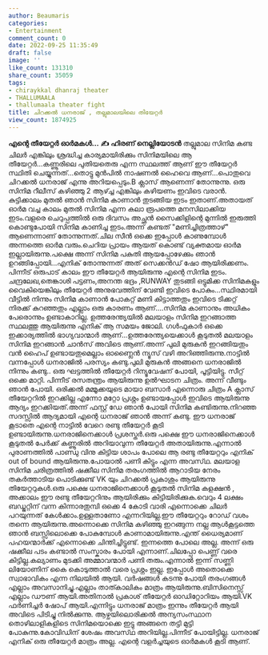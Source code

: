 ```yaml
---
author: Beaumaris
categories:
- Entertainment
comment_count: 0
date: 2022-09-25 11:35:49
draft: false
image: ''
like_count: 131310
share_count: 35059
tags:
- chiraykkal dhanraj theater
- THALLUMAALA
- thallumaala theater fight
title: ചിറക്കൽ ധനരാജ് , തല്ലുമാലയിലെ തിയേറ്റർ
view_count: 1874925
---
```


**എന്റെ തീയേറ്റർ ഓർമകൾ...** **✍️ ഹിരണ് നെല്ലിയോടൻ** തല്ലുമാല സിനിമ കണ്ട ചിലർ എങ്കിലും ശ്രദ്ധിച്ച കാര്യമായിരിക്കും സിനിമയിലെ ആ തീയേറ്റർ...കണ്ണൂരിലെ പുതിയതെരു എന്ന സ്ഥലത്ത് ആണ് ഈ തീയേറ്റർ സ്ഥിതി ചെയ്യുന്നത്...തൊട്ടു മുൻപിൽ നാഷണൽ ഹൈവെ ആണ്...പൊതുവെ ചിറക്കൽ ധനരാജ് എന്നു അറിയപ്പെടും.B ക്ലാസ് ആണെന്ന് തോന്നുന്നു. ഒരു സിനിമ റീലീസ് കഴിഞ്ഞു 2 ആഴ്ച്ച എങ്കിലും കഴിയണം ഇവിടെ വരാൻ. കുട്ടിക്കാലം മുതൽ ഞാൻ സിനിമ കാണാൻ തുടങ്ങിയ ഇടം ഇതാണ്.അതായത് ഓർമ വച്ച കാലം മുതൽ സിനിമ എന്ന കലാ രൂപത്തെ മനസിലാക്കിയ ഇടം.വളരെ ചെറുപ്പത്തിൽ ഒരു ദിവസം അച്ഛൻ സൈക്കിളിന്റെ മുന്നിൽ ഇരുത്തി കൊണ്ടുപോയി സിനിമ കാണിച്ച ഇടം.അന്ന് കണ്ടത് "മണിച്ചിത്രത്താഴ്" ആണെന്നാണ് തോന്നുന്നത്.ചില സീൻ ഒക്കെ ഇപ്പോൾ കാണുമ്പോൾ അന്നത്തെ ഓർമ വരും.ചെറിയ പ്രായം ആയത് കൊണ്ട് വ്യക്തമായ ഓർമ ഇല്ലായിരുന്നു.പക്ഷെ അന്ന് സിനിമ പകുതി ആയപ്പോഴേക്കും ഞാൻ ഉറങ്ങിപ്പോയി...എനിക് തോന്നുന്നത് അത് സെക്കൻഡ് ഷോ ആയിരിക്കണം. പിന്നീട് ഒരുപാട് കാലം ഈ തീയേറ്റർ ആയിരുന്നു എന്റെ സിനിമ ഇടം. ചന്ദ്രലേഖ,തെങ്കാശി പട്ടണം,അനന്ത ഭദ്രം ,RUNWAY തുടങ്ങി ഒട്ടുമിക്ക സിനിമകളും വൈകിയെങ്കിലും തീയേറ്റർ അനുഭവത്തിന് വേണ്ടി ഇവിടെ പോകും...സ്ഥിരമായി വീട്ടിൽ നിന്നും സിനിമ കാണാൻ പോകറ്റ് മണി കിട്ടാത്തതും ഇവിടെ ടിക്കറ്റ് നിരക്ക് കുറഞ്ഞതും എല്ലാം ഒരു കാരണം ആണ്....സിനിമ കാണാനും അധികം പേരൊന്നും ഉണ്ടാകാറില്ല. ഉത്തരേന്ത്യയിൽ മലയാളം സിനിമ ഇറങ്ങാത്ത സ്ഥലത്തു ആയിരുന്നു എനിക് ആ സമയം ജോലി. ഗൾഫുകാർ ഒക്കെ ഇക്കാര്യത്തിൽ ഭാഗ്യവാന്മാർ ആണ്...ഉത്തരേന്ത്യയെക്കാൾ കൂടുതൽ മലയാളം സിനിമ ഇറങ്ങാൻ ചാൻസ് അവിടെ ആണ്.അന്ന് പുലി മുരുകൻ ഇറങ്ങിയതും വൻ ഹൈപ് ഉണ്ടായതുമെല്ലാം ഓണ്ലൈൻ ന്യൂസ് വഴി അറിഞ്ഞിരുന്നു.നാട്ടിൽ വന്നപ്പോൾ ധനരാജിൽ പരസ്യം കണ്ടു.പുലി മുരുകൻ അങ്ങനെ ധനരാജിൽ നിന്നും കണ്ടു.. ഒരു ഘട്ടത്തിൽ തീയേറ്റർ റിന്യൂവേഷന് പോയി, പൂട്ടിയിട്ടു. സീറ്റ് ഒക്കെ മാറ്റി. പിന്നീട് രസതന്ത്രം ആയിരുന്നു ഉൽഘാടന ചിത്രം. അന്ന് വീണ്ടും ഞാൻ പോയി. ഒരിക്കൽ മമ്മൂക്കയുടെ മായാ ബസാർ എന്നൊരു ചിത്രം A ക്ലാസ് തീയേറ്ററിൽ ഇറക്കില്ല എന്നോ മറ്റോ പ്രശ്നം ഉണ്ടായപ്പോൾ ഇവിടെ ആയിരുന്നു ആദ്യം ഇറക്കിയത്.അന്ന് ഫസ്റ്റ് ഡേ ഞാൻ പോയി സിനിമ കണ്ടിരുന്നു.നിറഞ്ഞ സദസ്സിൽ ആദ്യമായി എന്റെ ധനരാജ് ഞാൻ അന്ന് കണ്ടു. ഈ ധനരാജ് കൂടാതെ എന്റെ നാട്ടിൽ വേറെ രണ്ടു തീയേറ്റർ കൂടി ഉണ്ടായിരുന്നു.ധനരാജിനെക്കാൾ പ്രശസ്തർ.ഒരു പക്ഷെ ഈ ധനരാജിനെക്കാൾ കൂടുതൽ പേർക്ക് കണ്ണൂരിൽ അറിയാവുന്ന തീയേറ്റർ അതായിരുന്നു.എന്നാൽ പുരാണത്തിൽ പാണ്ഡു വിനു കിട്ടിയ ശാപം പോലെ ആ രണ്ടു തീയേറ്ററും എനിക് out of bound ആയിരുന്നു.പോയാൽ പണി കിട്ടും എന്ന അവസ്‌ഥ. മലയാള സിനിമ ചരിത്രത്തിൽ ഷക്കീല സിനിമ തരംഗത്തിൽ ആറാടിയ നേരം തകർത്താടിയ പൊടിക്കുണ്ട് VK യും ചിറക്കൽ പ്രകാശും ആയിരുന്നു തിയേറ്ററുകൾ.ഒരു പക്ഷെ ധനരാജിനെക്കാൾ കൂടുതൽ സിനിമ കളക്ഷൻ , അക്കാലം ഈ രണ്ടു തീയേറ്ററിനും ആയിരിക്കും കിട്ടിയിരിക്കുക.വെറും 4 ലക്ഷം ബഡ്ജറ്റിന് വന്ന കിന്നാരതുമ്പി ഒക്കെ 4 കോടി വാരി എന്നൊക്കെ ചിലർ പറയുന്നത് കേൾക്കാം.ഉള്ളതാണോ എന്നറിയില്ല.ഈ തീയേറ്ററും റോഡ് വശം തന്നെ ആയിരുന്നു.അന്നൊക്കെ സിനിമ കഴിഞ്ഞു ഇറങ്ങുന്ന നല്ല ആൾകൂട്ടത്തെ ഞാൻ ബസ്സിലൊക്കെ പോകുമ്പോൾ കാണാമായിരുന്നു.എന്ത് ധൈര്യമാണ് പഹയന്മാർക്ക് എന്നൊക്കെ ചിന്തിച്ചിട്ടുണ്ട്. ഇന്നത്തെ പോലെ അല്ല. അന്ന് ഒരു ഷക്കീല പടം കണ്ടാൽ സംസ്കാരം പോയി എന്നാണ്.ചിലപ്പോ പെണ്ണ് വരെ കിട്ടില്ല.കല്യാണം മുടക്കി അമ്മാവന്മാർ പണി തരും.എന്നാൽ ഇന്ന് സണ്ണി ലിയോണിന് കൈ കൊടുത്താൽ വരെ പ്രശ്നം ഇല്ല. ഇപ്പോൾ അതൊക്കെ സ്വാഭാവികം എന്ന നിലയിൽ ആയി. വർഷങ്ങൾ കടന്നു പോയി തരംഗങ്ങൾ എല്ലാം അവസാനിച്ചു.എല്ലാം താത്കാലികം മാത്രം ആയിരുന്നു.ബിസിനെസ്സ് എല്ലാം ഡൗണ് ആയി.അതിനാൽ പ്രകാശ് തീയേറ്റർ ഓഡിറ്റോറിയം ആയി.VK ഫർണിച്ചർ ഷോപ് ആയി.എന്നിട്ടും ധനരാജ് മാത്രം ഇന്നും തീയേറ്റർ ആയി അവിടെ പിടിച്ചു നിൽക്കുന്നു. ആഴ്ചയിലൊരിക്കൽ അന്യസംസ്ഥാന തൊഴിലാളികളിടെ സിനിമയൊക്കെ ഇട്ടു അങ്ങനെ തട്ടി മുട്ടി പോകുന്നു.കോവിഡിന് ശേഷം അവസ്‌ഥ അറിയില്ല.പിന്നീട് പോയിട്ടില്ല. ധനരാജ് എനിക് ഒരു തീയേറ്റർ മാത്രം അല്ല. എന്റെ വളർച്ചയുടെ ഓർമകൾ കൂടി ആണ്.